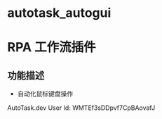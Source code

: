# autotask_autogui
# RPA 工作流插件  
## 功能描述 
- 自动化鼠标键盘操作







AutoTask.dev User Id: WMTEf3sDDpvf7CpBAovafJ
